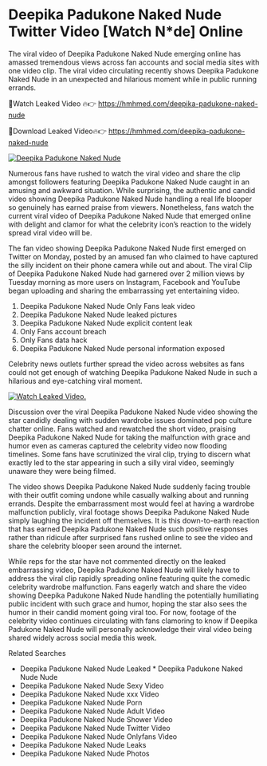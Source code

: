 ﻿# Deepika Padukone Naked Nude Twitter Video [Watch N*de] Online

The viral video of ﻿Deepika Padukone Naked Nude emerging online has amassed tremendous views across fan accounts and social media sites with one video clip. The viral video circulating recently shows ﻿Deepika Padukone Naked Nude in an unexpected and hilarious moment while in public running errands. 

🔴Watch Leaked Video 🔥👉  https://hmhmed.com/deepika-padukone-naked-nude 

🔴Download Leaked Video🔥👉  https://hmhmed.com/deepika-padukone-naked-nude 

[![Deepika Padukone Naked Nude](https://i.imgur.com/dJHk4Zq.gif)](https://hmhmed.com/deepika-padukone-naked-nude)

Numerous fans have rushed to watch the viral video and share the clip amongst followers featuring ﻿Deepika Padukone Naked Nude caught in an amusing and awkward situation. While surprising, the authentic and candid video showing ﻿Deepika Padukone Naked Nude handling a real life blooper so genuinely has earned praise from viewers. Nonetheless, fans watch the current viral video of ﻿Deepika Padukone Naked Nude that emerged online with delight and clamor for what the celebrity icon’s reaction to the widely spread viral video will be.

The fan video showing ﻿Deepika Padukone Naked Nude first emerged on Twitter on Monday, posted by an amused fan who claimed to have captured the silly incident on their phone camera while out and about. The viral Clip of ﻿Deepika Padukone Naked Nude had garnered over 2 million views by Tuesday morning as more users on Instagram, Facebook and YouTube began uploading and sharing the embarrassing yet entertaining video. 

1. ﻿Deepika Padukone Naked Nude Only Fans leak video
2. ﻿Deepika Padukone Naked Nude leaked pictures
3. ﻿Deepika Padukone Naked Nude explicit content leak
4. Only Fans account breach
5. Only Fans data hack
6. ﻿Deepika Padukone Naked Nude personal information exposed

Celebrity news outlets further spread the video across websites as fans could not get enough of watching ﻿Deepika Padukone Naked Nude in such a hilarious and eye-catching viral moment. 

[![Watch Leaked Video.](https://miro.medium.com/v2/resize:fit:828/format:webp/1*cilzJN44JGOrTw9NJCrNHA.gif "Watch Leaked Video")](https://hmhmed.com/deepika-padukone-naked-nude)

Discussion over the viral ﻿Deepika Padukone Naked Nude video showing the star candidly dealing with sudden wardrobe issues dominated pop culture chatter online. Fans watched and rewatched the short video, praising ﻿Deepika Padukone Naked Nude for taking the malfunction with grace and humor even as cameras captured the celebrity video now flooding timelines. Some fans have scrutinized the viral clip, trying to discern what exactly led to the star appearing in such a silly viral video, seemingly unaware they were being filmed.

The video shows ﻿Deepika Padukone Naked Nude suddenly facing trouble with their outfit coming undone while casually walking about and running errands. Despite the embarrassment most would feel at having a wardrobe malfunction publicly, viral footage shows ﻿Deepika Padukone Naked Nude simply laughing the incident off themselves. It is this down-to-earth reaction that has earned ﻿Deepika Padukone Naked Nude such positive responses rather than ridicule after surprised fans rushed online to see the video and share the celebrity blooper seen around the internet.  

While reps for the star have not commented directly on the leaked embarrassing video, ﻿Deepika Padukone Naked Nude will likely have to address the viral clip rapidly spreading online featuring quite the comedic celebrity wardrobe malfunction. Fans eagerly watch and share the video showing ﻿Deepika Padukone Naked Nude handling the potentially humiliating public incident with such grace and humor, hoping the star also sees the humor in their candid moment going viral too. For now, footage of the celebrity video continues circulating with fans clamoring to know if ﻿Deepika Padukone Naked Nude will personally acknowledge their viral video being shared widely across social media this week.

Related Searches
* ﻿Deepika Padukone Naked Nude Leaked
﻿* Deepika Padukone Naked Nude Nude
* ﻿Deepika Padukone Naked Nude Sexy Video
* ﻿Deepika Padukone Naked Nude xxx Video
* ﻿Deepika Padukone Naked Nude Porn
* ﻿Deepika Padukone Naked Nude Adult Video
* ﻿Deepika Padukone Naked Nude Shower Video
* ﻿Deepika Padukone Naked Nude Twitter Video
* ﻿Deepika Padukone Naked Nude Onlyfans Video
* ﻿Deepika Padukone Naked Nude Leaks
* ﻿Deepika Padukone Naked Nude Photos